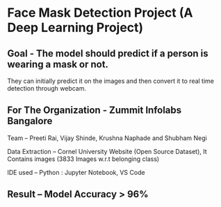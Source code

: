 # Face Mask Detection Project (A Deep Learning Project)

## Goal - The model should predict if a person is wearing a mask or not. 
They can initially predict it on the images and then convert it to real time detection through webcam.

## For The Organization - Zummit Infolabs Bangalore
Team – Preeti Rai, Vijay Shinde, Krushna Naphade and Shubham Negi

Data Extraction – Cornel University Website (Open Source Dataset),
It Contains images (3833 Images w.r.t belonging class)

IDE used – Python : Jupyter Notebook, VS Code

## Result – Model Accuracy > 96%
